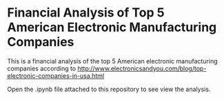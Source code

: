 # Financial Analysis of Top 5 American Electronic Manufacturing Companies
This is a financial analysis of the top 5 American electronic manufacturing companies according to http://www.electronicsandyou.com/blog/top-electronic-companies-in-usa.html 

Open the .ipynb file attached to this repository to see view the analysis.
